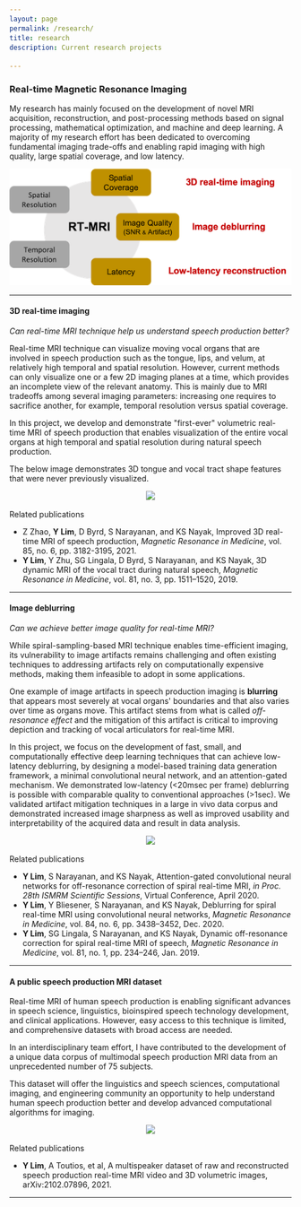 ```yaml
---
layout: page
permalink: /research/
title: research
description: Current research projects

---
```

### **Real-time Magnetic Resonance Imaging**
My research has mainly focused on the development of novel MRI acquisition, reconstruction, and post-processing methods based on signal processing, mathematical optimization, and machine and deep learning. A majority of my research effort has been dedicated to overcoming fundamental imaging trade-offs and enabling rapid imaging with high quality, large spatial coverage, and low latency. 


<p align="center"> 
<img src="/assets/img/rt_mri_tradeoff.png">
</p>

-------

#### **3D real-time imaging**
_Can real-time MRI technique help us understand speech production better?_  

Real-time MRI technique can visualize moving vocal organs that are involved in speech production such as the tongue, lips, and velum, at relatively high temporal and spatial resolution. However, current methods can only visualize one or a few 2D imaging planes at a time, which provides an incomplete view of the relevant anatomy. This is mainly due to MRI tradeoffs among several imaging parameters: increasing one requires to sacrifice another, for example, temporal resolution versus spatial coverage. 

In this project, we develop and demonstrate "first-ever" volumetric real-time MRI of speech production that enables visualization of the entire vocal organs at high temporal and spatial resolution during natural speech production. 

The below image demonstrates 3D tongue and vocal tract shape features that were never previously visualized.   

<p align="center"> 
<img src="/assets/img/3drtmri_gif.gif">
</p>

Related publications
* Z Zhao, **Y Lim**, D Byrd, S Narayanan, and KS Nayak, Improved 3D real-time MRI of speech production, _Magnetic Resonance in Medicine_, vol. 85, no. 6, pp. 3182-3195, 2021. 
* **Y Lim**, Y Zhu, SG Lingala, D Byrd, S Narayanan, and KS Nayak, 3D dynamic MRI of the vocal tract during natural speech, _Magnetic Resonance in Medicine_, vol. 81, no. 3, pp. 1511–1520, 2019.

-------

#### **Image deblurring**
_Can we achieve better image quality for real-time MRI?_

While spiral-sampling-based MRI technique enables time-efficient imaging, its vulnerability to image artifacts remains challenging and often existing techniques to addressing artifacts rely on computationally expensive methods, making them infeasible to adopt in some applications.

One example of image artifacts in speech production imaging is **blurring** that appears most severely at vocal organs' boundaries and that also varies over time as organs move. This artifact stems from what is called _off-resonance effect_ and the mitigation of this artifact is critical to improving depiction and tracking of vocal articulators for real-time MRI. 

In this project, we focus on the development of fast, small, and computationally effective deep learning techniques that can achieve low-latency deblurring, by designing a model-based
training data generation framework, a minimal convolutional neural network, and an attention-gated
mechanism. We demonstrated low-latency (<20msec per frame) deblurring is possible with comparable quality to conventional approaches (>1sec). We validated artifact mitigation techniques in a large in vivo data corpus and demonstrated increased image sharpness as well as improved usability and interpretability of the acquired data and result in data analysis.

<p align="center"> 
<img src="/assets/img/dorc_gif.gif">
</p>

Related publications
* **Y Lim**, S Narayanan, and KS Nayak, Attention-gated convolutional neural networks for off-resonance correction of spiral real-time MRI, _in Proc. 28th ISMRM Scientific Sessions_, Virtual Conference, April 2020.
* **Y Lim**, Y Bliesener, S Narayanan, and KS Nayak, Deblurring for spiral real-time MRI using convolutional neural networks, _Magnetic Resonance in Medicine_, vol. 84, no. 6, pp. 3438–3452, Dec. 2020.
* **Y Lim**, SG Lingala, S Narayanan, and KS Nayak, Dynamic off-resonance correction for spiral real-time MRI of speech, _Magnetic Resonance in Medicine_, vol. 81, no. 1, pp. 234–246, Jan. 2019.

-------

#### **A public speech production MRI dataset**
Real-time MRI of human speech production is enabling significant advances in speech science, linguistics, bioinspired speech technology development, and clinical applications. However, easy access to this technique is limited, and comprehensive datasets with broad access are needed. 

In an interdisciplinary team effort, I have contributed to the development of a unique data corpus of multimodal speech production MRI data from an unprecedented number of 75 subjects. 

This dataset will offer the linguistics and speech sciences, computational imaging, and engineering community an opportunity to help understand human speech production better and develop advanced computational algorithms for imaging. 

<p align="center"> 
<img src="/assets/img/75speakers_rainbow.gif">
</p>

Related publications
* **Y Lim**, A Toutios, et al, A multispeaker dataset of raw and reconstructed speech production real-time MRI video and 3D volumetric images, arXiv:2102.07896, 2021.

-------
